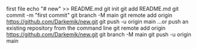 first file
echo "# new" >> README.md
git init
git add README.md
git commit -m "first commit"
git branch -M main
git remote add origin https://github.com/Darkemik/new.git
git push -u origin main
…or push an existing repository from the command line
git remote add origin https://github.com/Darkemik/new.git
git branch -M main
git push -u origin main
